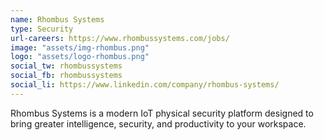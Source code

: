 ```yaml
---
name: Rhombus Systems
type: Security
url-careers: https://www.rhombussystems.com/jobs/
image: "assets/img-rhombus.png"
logo: "assets/logo-rhombus.png"
social_tw: rhombussystems
social_fb: rhombussystems
social_li: https://www.linkedin.com/company/rhombus-systems/
---
```


Rhombus Systems is a modern IoT physical security platform designed to bring greater intelligence, security, and productivity to your workspace.
